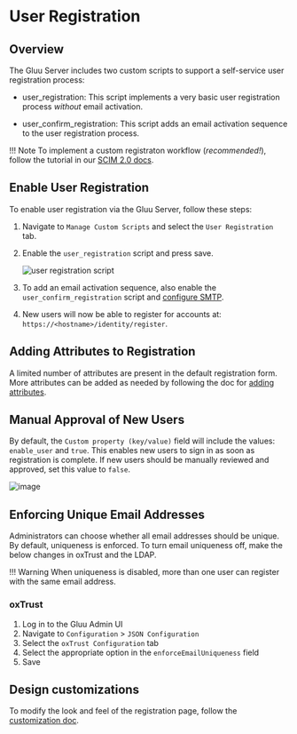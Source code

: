 # User Registration 

## Overview
The Gluu Server includes two custom scripts to support a self-service user registration process:

- user_registration: This script implements a very basic user registration process *without* email activation. 

- user_confirm_registration: This script adds an email activation sequence to the user registration process.  

!!! Note
    To implement a custom registraton workflow (*recommended!*), follow the tutorial in our [SCIM 2.0 docs](./scim2.md#supporting-a-user-registration-process-with-scim).

## Enable User Registration  
To enable user registration via the Gluu Server, follow these steps:  

1. Navigate to `Manage Custom Scripts` and select the `User Registration` tab.   

1. Enable the `user_registration` script and press save.

    ![user registration script](../img/admin-guide/user/user_registration_script.png)
    
1. To add an email activation sequence, also enable the `user_confirm_registration` script and [configure SMTP](https://gluu.org/docs/ce/admin-guide/oxtrust-ui/#smtp-server-configuration).   

1. New users will now be able to register for accounts at: `https://<hostname>/identity/register`.     

## Adding Attributes to Registration  
A limited number of attributes are present in the default registration form. More attributes can be added as needed by following the doc for [adding attributes](../admin-guide/oxtrust-ui.md#manage-registration).  

## Manual Approval of New Users
By default, the `Custom property (key/value)` field will include the values: `enable_user` and `true`. This enables new users to sign in as soon as registration is complete. If new users should be manually reviewed and approved, set this value to `false`.

![image](../img/admin-guide/user/config-manage-script_enable.png)  

## Enforcing Unique Email Addresses
Administrators can choose whether all email addresses should be unique. By default, uniqueness is enforced. To turn email uniqueness off, make the below changes in oxTrust and the LDAP.

!!! Warning
    When uniqueness is disabled, more than one user can register with the same email address. 

### oxTrust
1. Log in to the Gluu Admin UI
1. Navigate to `Configuration` > `JSON Configuration`
1. Select the `oxTrust Configuration` tab
1. Select the appropriate option in the `enforceEmailUniqueness` field
1. Save

## Design customizations  
To modify the look and feel of the registration page, follow the [customization doc](https://gluu.org/docs/ce/operation/custom-design/). 
